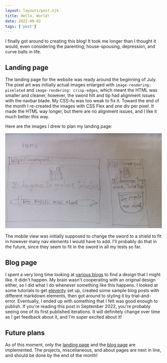 ```yaml
---
layout: layouts/post.njk
title: Hello, World!
date: 2022-09-02
tags: ['post']
---
```


I finally got around to creating this blog! It took me longer than I thought it would, even considering the parenting, house-spousing, depression, and curve balls in life.

## Landing page

The landing page for the website was ready around the beginning of July. The pixel art was initially actual images enlarged with `image-rendering: pixelated` and `image-rendering: crisp-edges`, which meant the HTML was smaller and cleaner, however, the sword hilt and tip had alignment issues with the navbar blade. My CSS-fu was too weak to fix it. Toward the end of the month I re-created the images with CSS Flex and one div per pixel. It made the HTML way longer, but there are no alignment issues, and I like it much better this way.

Here are the images I drew to plan my landing page:

![A drawing of the ihavea.quest landing page](/img/ihaveaquest_plan_800x483.jpg)

The mobile view was initially supposed to change the sword to a shield to fit in however many nav elements I would have to add. I'll probably do that in the future, since they seem to fit in the sword in all my tests so far.

## Blog page

I spent a very long time looking at [various blogs](https://drewdevault.com/make-a-blog) to find a design that I might like. It didn't happen. My brain wasn't cooperating with an original design either, so I did what I do whenever something like this happens. I looked at some tutorials to get [eleventy](https://www.11ty.dev/) set up, created some sample blog posts with different markdown elements, then got around to styling it by trial-and-error. Eventually, I ended up with something that I felt was good enough to publish. If you're reading this post in September 2022, you're probably seeing one of its first published iterations. It will definitely change over time as I get feedback about it, and I'm super excited about it!

## Future plans

As of this moment, only the [landing page](/) and the [blog page](/blog) are implemented. The projects, miscellaneous, and about pages are next in line, and should be done by the end of the month!

